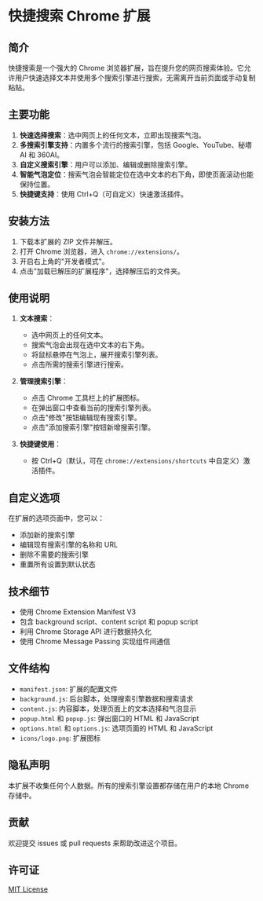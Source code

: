 # 快捷搜索 Chrome 扩展

## 简介

快捷搜索是一个强大的 Chrome 浏览器扩展，旨在提升您的网页搜索体验。它允许用户快速选择文本并使用多个搜索引擎进行搜索，无需离开当前页面或手动复制粘贴。

## 主要功能

1. **快速选择搜索**：选中网页上的任何文本，立即出现搜索气泡。
2. **多搜索引擎支持**：内置多个流行的搜索引擎，包括 Google、YouTube、秘塔AI 和 360AI。
3. **自定义搜索引擎**：用户可以添加、编辑或删除搜索引擎。
4. **智能气泡定位**：搜索气泡会智能定位在选中文本的右下角，即使页面滚动也能保持位置。
5. **快捷键支持**：使用 Ctrl+Q（可自定义）快速激活插件。

## 安装方法

1. 下载本扩展的 ZIP 文件并解压。
2. 打开 Chrome 浏览器，进入 `chrome://extensions/`。
3. 开启右上角的"开发者模式"。
4. 点击"加载已解压的扩展程序"，选择解压后的文件夹。

## 使用说明

1. **文本搜索**：
   - 选中网页上的任何文本。
   - 搜索气泡会出现在选中文本的右下角。
   - 将鼠标悬停在气泡上，展开搜索引擎列表。
   - 点击所需的搜索引擎进行搜索。

2. **管理搜索引擎**：
   - 点击 Chrome 工具栏上的扩展图标。
   - 在弹出窗口中查看当前的搜索引擎列表。
   - 点击"修改"按钮编辑现有搜索引擎。
   - 点击"添加搜索引擎"按钮新增搜索引擎。

3. **快捷键使用**：
   - 按 Ctrl+Q（默认，可在 `chrome://extensions/shortcuts` 中自定义）激活插件。

## 自定义选项

在扩展的选项页面中，您可以：
- 添加新的搜索引擎
- 编辑现有搜索引擎的名称和 URL
- 删除不需要的搜索引擎
- 重置所有设置到默认状态

## 技术细节

- 使用 Chrome Extension Manifest V3
- 包含 background script、content script 和 popup script
- 利用 Chrome Storage API 进行数据持久化
- 使用 Chrome Message Passing 实现组件间通信

## 文件结构

- `manifest.json`: 扩展的配置文件
- `background.js`: 后台脚本，处理搜索引擎数据和搜索请求
- `content.js`: 内容脚本，处理页面上的文本选择和气泡显示
- `popup.html` 和 `popup.js`: 弹出窗口的 HTML 和 JavaScript
- `options.html` 和 `options.js`: 选项页面的 HTML 和 JavaScript
- `icons/logo.png`: 扩展图标

## 隐私声明

本扩展不收集任何个人数据。所有的搜索引擎设置都存储在用户的本地 Chrome 存储中。

## 贡献

欢迎提交 issues 或 pull requests 来帮助改进这个项目。

## 许可证

[MIT License](LICENSE)